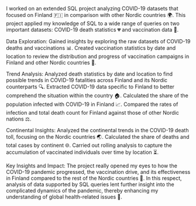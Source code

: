 I worked on an extended SQL project analyzing COVID-19 datasets that focused on Finland 🇫🇮 in comparison with other Nordic countries 🌍. This project applied my knowledge of SQL to a wide range of queries on two important datasets: COVID-19 death statistics 💔 and vaccination data 💉.

Data Exploration:
Gained insights by exploring the raw datasets of COVID-19 deaths and vaccinations 📊.
Created vaccination statistics by date and location to review the distribution and progress of vaccination campaigns in Finland and other Nordic countries 📅.

Trend Analysis:
Analyzed death statistics by date and location to find possible trends in COVID-19 fatalities across Finland and its Nordic counterparts 🔍.
Extracted COVID-19 data specific to Finland to better comprehend the situation within the country 🏠.
Calculated the share of the population infected with COVID-19 in Finland 📈.
Compared the rates of infection and total death count for Finland against those of other Nordic nations ⚖️.

Continental Insights:
Analyzed the continental trends in the COVID-19 death toll, focusing on the Nordic countries 🌏.
Calculated the share of deaths and total cases by continent 🌐.
Carried out rolling analysis to capture the accumulation of vaccinated individuals over time by location ⏳.

Key Insights and Impact:
The project really opened my eyes to how the COVID-19 pandemic progressed, the vaccination drive, and its effectiveness in Finland compared to the rest of the Nordic countries 🏥. In this respect, analysis of data supported by SQL queries lent further insight into the complicated dynamics of the pandemic, thereby enhancing my understanding of global health-related issues 🌟.
